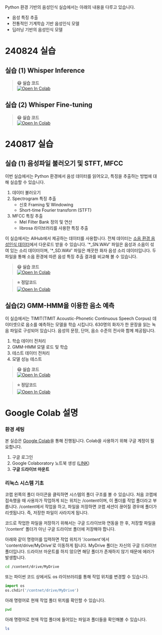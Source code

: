 Python 환경 기반의 음성인식 실습에서는 아래의 내용을 다루고 있습니다.  
- 음성 특징 추출 
- 전통적인 기계학습 기반 음성인식 모델
- 딥러닝 기반의 음성인식 모델 

# __240824 실습__ 
## __실습 (1) Whisper Inference__ 

> __😃 실습 코드__   
> [![Open In Colab](https://colab.research.google.com/assets/colab-badge.svg)](https://drive.google.com/file/d/1ezz2HKxvjhTGBy_5Uw3KjfZcPAHIm1s-/view?usp=sharing)
>

## __실습 (2) Whisper Fine-tuning__   

> __😃 실습 코드__      
> [![Open In Colab](https://colab.research.google.com/assets/colab-badge.svg)](https://drive.google.com/file/d/1R_-7OkXBFwLkm0mXp-2kgZSvN4JB713n/view?usp=sharing)    
> 


# __240817 실습__
## __실습 (1) 음성파일 불러오기 및 STFT, MFCC__
 
 이번 실습에서는 Python 환경에서 음성 데이터를 읽어오고, 특징을 추출하는 방법에 대해 실습할 수 있습니다.  
 1. 데이터 불러오기 
 2. Spectrogram 특징 추출 
      - 신호 Framing 및 Windowing 
      - Short-time Fourier transform (STFT) 
 3. MFCC 특징 추출 
      - Mel Filter Bank 정의 및 연산  
      - librosa 라이브러리를 사용한 특징 추출

이 실습에서는 AIHub에서 제공하는 데이터를 사용합니다. 전체 데이터는 [소음 환경 음성인식 데이터](https://aihub.or.kr/aihubdata/data/view.do?currMenu=115&topMenu=100&dataSetSn=568)에서 다운로드 받을 수 있습니다.  '\*_SN.WAV' 파일은 음성과 소음이 섞여 있는 소리 데이터이며, '\*_SD.WAV' 파일은 깨끗한 화자 음성 소리 데이터입니다. 두 파일을 통해 소음 환경에 따른 음성 특징 추출 결과를 비교해 볼 수 있습니다.

> __😃 실습 코드__   
> [![Open In Colab](https://colab.research.google.com/assets/colab-badge.svg)](https://colab.research.google.com/drive/158V4HD9ZT4zicjGNvLM14eUZg-C-TriD?usp=sharing)

> __⭐️ 정답코드__   
> [![Open In Colab](https://colab.research.google.com/assets/colab-badge.svg)](https://colab.research.google.com/drive/163Wi_0uhgDksn1pikqWq4ISy4MvYKqnp?usp=sharing)    

## __실습(2) GMM-HMM을 이용한 음소 예측__
이 실습에서는 TIMIT(TIMIT Acoustic-Phonetic Continuous Speech Corpus) 데이터셋으로 음소를 예측하는 모델을 학습 시킵니다. 630명의 화자가 한 문장을 읽는 녹음 파일로 구성되어 있습니다. 음성의 문장, 단어, 음소 수준의 전사와 함께 제공됩니다.  
1. 학습 데이터 전처리 
2. GMM-HMM 모델 로드 및 학습 
3. 테스트 데이터 전처리 
4. 모델 성능 테스트

> __😃 실습 코드__  
> [![Open In Colab](https://colab.research.google.com/assets/colab-badge.svg)](https://drive.google.com/file/d/1ZQoAQLiQaHGqMVvgpTt3Fu3KR5gbmf4_/view?usp=sharing)

> __⭐️ 정답코드__  
> [![Open In Colab](https://colab.research.google.com/assets/colab-badge.svg)](https://colab.research.google.com/drive/12v9f_7-FPJBJ_fx-oFphmDqQ7HJC1Dzl?usp=sharing)   
 
# __Google Colab 설명__
### 환경 세팅 
본 실습은 [Google Colab](https://colab.google/)을 통해 진행됩니다. Colab을 사용하기 위해 구글 계정이 필요합니다. 
1. 구글 로그인 
2. Google Colaboratory 노트북 생성 ([LINK](https://colab.google/))
3. __구글 드라이브 마운트__


### 리눅스 시스템 기초 
코랩 왼쪽의 폴더 아이콘을 클릭하면 시스템의 폴더 구조를 볼 수 있습니다. 
처음 코랩에 접속했을 때 사용자가 작업하게 되는 위치는 /content이며, 이 폴더를 작업 폴더라고 부릅니다. 
/content에서 작업을 하고, 파일을 저장하면 코랩 세션이 끊어질 경우에 폴더가 리셋됩니다. 즉, 저장한 파일이 사라지게 됩니다. 

코드로 작업한 파일을 저장하기 위해서는 구글 드라이브와 연동을 한 후, 저장할 파일을 '/content' 폴더가 아닌 구글 드라이브 폴더에 저장해야 합니다. 

아래와 같이 명령어를 입력하면 작업 위치가 '/content'에서 'content/drive/MyDrive'로 이동하게 됩니다. MyDrive 폴더는 자신의 구글 드라이브 폴더입니다. 드라이브 마운트를 하지 않으면 해당 폴더가 존재하지 않기 때문에 에러가 발생합니다. 
```bash
cd /content/drive/MyDrive
```
또는 파이썬 코드 상에서도 os 라이브러리를 통해 작업 위치를 변경할 수 있습니다. 
```python
import os 
os.chdir('/contnet/drive/MyDrive')
```
아래 명령어로 현재 작업 폴더 위치를 확인할 수 있습니다.
```bash
pwd
```
아래 명령어로  현재 작업 폴더에 들어있는 파일과 폴더들을 확인해볼 수 있습니다.  
```bash
ls
```
